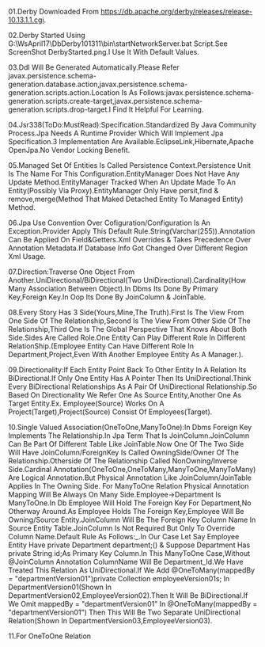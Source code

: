 01.Derby Downloaded From https://db.apache.org/derby/releases/release-10.13.1.1.cgi.

02.Derby Started Using G:\WsApril17\DbDerby101311\bin\startNetworkServer.bat Script.See ScreenShot DerbyStarted.png.I Use It With Default Values.

03.Ddl Will Be Generated Automatically.Please Refer javax.persistence.schema-generation.database.action,javax.persistence.schema-generation.scripts.action.Location Is As Follows:javax.persistence.schema-generation.scripts.create-target,javax.persistence.schema-generation.scripts.drop-target.I Find It Helpful For Learning.

04.Jsr338(ToDo:MustRead):Specification.Standardized By Java Community Process.Jpa Needs A Runtime Provider Which Will Implement Jpa Specification.3 Implementation Are Available.EclipseLink,Hibernate,Apache OpenJpa.No Vendor Locking Benefit.

05.Managed Set Of Entities Is Called Persistence Context.Persistence Unit Is The Name For This Configuration.EntityManager Does Not Have Any Update Method.EntityManager Tracked When An Update Made To An Entity(Possibly Via Proxy).EntityManager Only Have persit,find & remove,merge(Method That Maked Detached Entity To Managed Entity) Method.

06.Jpa Use Convention Over Cofiguration/Configuration Is An Exception.Provider Apply This Default Rule.String(Varchar(255)).Annotation Can Be Applied On Field&Getters.Xml Overrides & Takes Precedence Over Annotation Metadata.If Database Info Got Changed Over Different Region Xml Usage. 

07.Direction:Traverse One Object From Another.UniDirectional/BiDirectional(Two UniDirectional).Cardinality(How Many Association Between Object).In Dbms Its Done By Primary Key,Foreign Key.In Oop Its Done By JoinColumn & JoinTable.

08.Every Story Has 3 Side(Yours,Mine,The Truth).First Is The View From One Side Of The Relationship,Second Is The View From Other Side Of The Relationship,Third One Is The Global Perspective That Knows About Both Side.Sides Are Called Role.One Entity Can Play Different Role In Different RelationShip.(Employee Entity Can Have Different Role In Department,Project,Even With Another Employee Entity As A Manager.).

09.Directionality:If Each Entity Point Back To Other Entity In A Relation Its BiDirectional.If Only One Entity Has A Pointer Then Its UniDirectional.Think Every BiDirectional Relationships As A Pair Of UniDirectional Relationship.So Based On Directionality We Refer One As Source Entity,Another One As Target Entity.Ex. Employee(Source) Works On A Project(Target),Project(Source) Consist Of Employees(Target).

10.Single Valued Association(OneToOne,ManyToOne):In Dbms Foreign Key Implements The Relationship.In Jpa Term That Is JoinColumn.JoinColumn Can Be Part Of Different Table Like JoinTable.Now One Of The Two Side Will Have JoinColumn/ForeignKey Is Called OwningSide/Owner Of The Relationship.Otherside Of The Relationship Called NonOwning/Inverse Side.Cardinal Annotation(OneToOne,OneToMany,ManyToOne,ManyToMany) Are Logical Annotation.But Physical Annotation Like JoinColumn/JoinTable Applies In The Owning Side.
For ManyToOne Relation Physical Annotation Mapping Will Be Always On Many Side.Employee->Department Is ManyToOne.In Db Employee Will Hold The Foreign Key For Department,No Otherway Around.As Employee Holds The Foreign Key,Employee Will Be Owning/Source Entity.JoinColumn Will Be The Foreign Key Column Name In Source Entity Table.JoinColumn Is Not Required But Only To Override Column Name.Default Rule As Follows:<Name Of The Relationship Attribute In Source Entity>_<Name Of The Primary Key Column In Target Entity>.In Our Case Let Say Employee Entity Have private Department department;(<Name Of The Relationship Attribute In Source Entity>) & Suppose Department Has private String id;As Primary Key Column<Name Of The Primary Key Column In Target Entity>.In This ManyToOne Case,Without @JoinColumn Annotation ColumnName Will Be Department_Id.We Have Treated This Relation As UniDirectional.If We Add @OneToMany(mappedBy = "departmentVersion01")private Collection<EmployeeVersion01> employeeVersion01s; In DepartmentVersion01(Shown In DepartmentVersion02,EmployeeVersion02).Then It Will Be BiDirectional.If We Omit mappedBy = "departmentVersion01" In @OneToMany(mappedBy = "departmentVersion01") Then This Will Be Two Separate UniDirectional Relation(Shown In DepartmentVersion03,EmployeeVersion03).

11.For OneToOne Relation